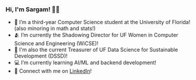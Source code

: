 ### Hi, I'm Sargam! 🦦🌱

- 📘 I’m a third-year Computer Science student at the University of Florida! (also minoring in math and stats!)
- 🫂 I’m currently the Shadowing Director for UF Women in Computer Science and Engineering (WiCSE)!
- 🏦 I'm also the current Treasurer of UF Data Science for Sustainable Development (DSSD)!
- 💻 I’m currently learning AI/ML and backend development!
- 💬 Connect with me on [LinkedIn](https://www.linkedin.com/in/sargam-thakur/)!
